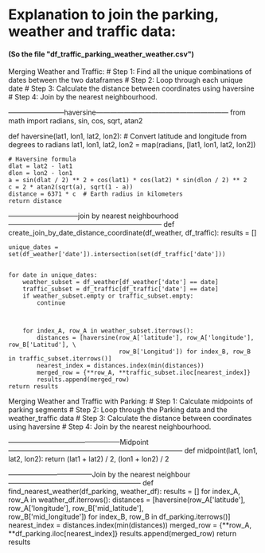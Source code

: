 # Explanation to join the parking, weather and traffic data:
#### (So the file "df_traffic_parking_weather_weather.csv")
Merging Weather and Traffic:
    # Step 1: Find all the unique combinations of dates between the two dataframes
    # Step 2: Loop through each unique date
    # Step 3: Calculate the distance between coordinates using haversine
    # Step 4: Join by the nearest neighbourhood.


————————haversine———————————————————
from math import radians, sin, cos, sqrt, atan2

def haversine(lat1, lon1, lat2, lon2):
    # Convert latitude and longitude from degrees to radians
    lat1, lon1, lat2, lon2 = map(radians, [lat1, lon1, lat2, lon2])
    
    # Haversine formula
    dlat = lat2 - lat1
    dlon = lon2 - lon1
    a = sin(dlat / 2) ** 2 + cos(lat1) * cos(lat2) * sin(dlon / 2) ** 2
    c = 2 * atan2(sqrt(a), sqrt(1 - a))
    distance = 6371 * c  # Earth radius in kilometers
    return distance



——————————join by nearest neighbourhood——————————————————————
def create_join_by_date_distance_coordinate(df_weather, df_traffic):
    results = []
    
    
    unique_dates = set(df_weather['date']).intersection(set(df_traffic['date']))
    
    
    for date in unique_dates:
        weather_subset = df_weather[df_weather['date'] == date]
        traffic_subset = df_traffic[df_traffic['date'] == date]
        if weather_subset.empty or traffic_subset.empty:
            continue
        
        
    
        for index_A, row_A in weather_subset.iterrows():
            distances = [haversine(row_A['latitude'], row_A['longitude'], row_B['Latitud'], \
                                   row_B['Longitud']) for index_B, row_B in traffic_subset.iterrows()]
            nearest_index = distances.index(min(distances))
            merged_row = {**row_A, **traffic_subset.iloc[nearest_index]}
            results.append(merged_row)
    return results


Merging Weather and Traffic with Parking:
	# Step 1: Calculate midpoints of parking segments
	# Step 2: Loop through the Parking data and the weather_traffic data 
	# Step 3: Calculate the distance between coordinates using haversine
 	# Step 4: Join by the nearest neighbourhood.

————————————————Midpoint—————————————————————————
def midpoint(lat1, lon1, lat2, lon2):
    return (lat1 + lat2) / 2, (lon1 + lon2) / 2

————————————Join by the nearest neighbour———————————————————
def find_nearest_weather(df_parking, weather_df):
    results = []
    for index_A, row_A in weather_df.iterrows():
        distances = [haversine(row_A['latitude'], row_A['longitude'], row_B['mid_latitude'], \
                               row_B['mid_longitude']) for index_B, row_B in df_parking.iterrows()]
        nearest_index = distances.index(min(distances))
        merged_row = {**row_A, **df_parking.iloc[nearest_index]}
        results.append(merged_row)
    return results
